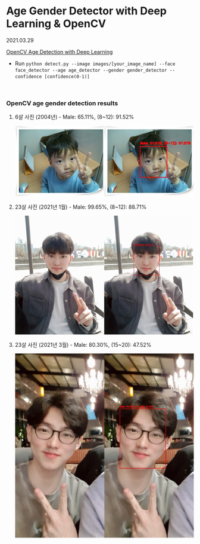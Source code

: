 # Age Gender Detector with Deep Learning & OpenCV

2021.03.29

[OpenCV Age Detection with Deep Learning](https://www.pyimagesearch.com/2020/04/13/opencv-age-detection-with-deep-learning/)

* Run `python detect.py --image images/[your_image_name] --face face_detector --age age_detector --gender gender_detector --confidence [confidence(0-1)]`

<br>

### OpenCV age gender detection results

1. 6살 사진 (2004년) - Male: 65.11%, (8~12): 91.52%

   ![result01](https://github.com/hyunmin0317/OpenCV_Study/blob/master/AgeGenderDetector/Github/result01.jpg?raw=true)

2. 23살 사진 (2021년 1월) - Male: 99.65%, (8~12): 88.71%

   <img src="https://github.com/hyunmin0317/OpenCV_Study/blob/master/AgeGenderDetector/Github/result02.jpg?raw=true" alt="result02" style="zoom:67%;" />

3. 23살 사진 (2021년 3월) - Male: 80.30%, (15~20): 47.52%

   <img src="https://github.com/hyunmin0317/OpenCV_Study/blob/master/AgeGenderDetector/Github/result03.jpg?raw=true" alt="result03" style="zoom: 67%;" />